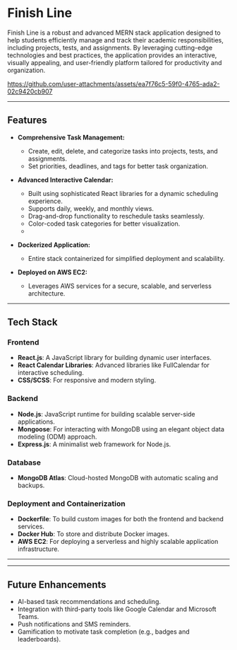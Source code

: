 # Finish Line

Finish Line is a robust and advanced MERN stack application designed to help students efficiently manage and track their academic responsibilities, including projects, tests, and assignments. By leveraging cutting-edge technologies and best practices, the application provides an interactive, visually appealing, and user-friendly platform tailored for productivity and organization. 

https://github.com/user-attachments/assets/ea7f76c5-59f0-4765-ada2-02c9420cb907


---

## Features

- **Comprehensive Task Management:**
  - Create, edit, delete, and categorize tasks into projects, tests, and assignments.
  - Set priorities, deadlines, and tags for better task organization.

- **Advanced Interactive Calendar:**
  - Built using sophisticated React libraries for a dynamic scheduling experience.
  - Supports daily, weekly, and monthly views.
  - Drag-and-drop functionality to reschedule tasks seamlessly.
  - Color-coded task categories for better visualization.
  - 
- **Dockerized Application:**
  - Entire stack containerized for simplified deployment and scalability.

- **Deployed on AWS EC2:**
  - Leverages AWS services for a secure, scalable, and serverless architecture.

---

## Tech Stack

### Frontend
- **React.js**: A JavaScript library for building dynamic user interfaces.
- **React Calendar Libraries**: Advanced libraries like FullCalendar for interactive scheduling.
- **CSS/SCSS**: For responsive and modern styling.

### Backend
- **Node.js**: JavaScript runtime for building scalable server-side applications.
- **Mongoose**: For interacting with MongoDB using an elegant object data modeling (ODM) approach.
- **Express.js**: A minimalist web framework for Node.js.

### Database
- **MongoDB Atlas**: Cloud-hosted MongoDB with automatic scaling and backups.

### Deployment and Containerization
- **Dockerfile**: To build custom images for both the frontend and backend services.
- **Docker Hub**: To store and distribute Docker images.
- **AWS EC2**: For deploying a serverless and highly scalable application infrastructure.

---

---

## Future Enhancements

- AI-based task recommendations and scheduling.
- Integration with third-party tools like Google Calendar and Microsoft Teams.
- Push notifications and SMS reminders.
- Gamification to motivate task completion (e.g., badges and leaderboards).


